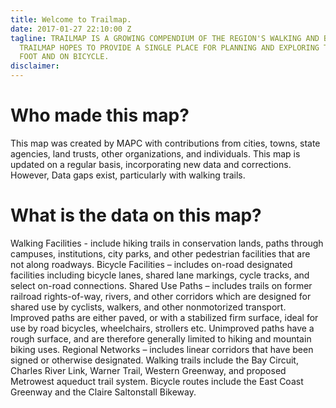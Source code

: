 ```yaml
---
title: Welcome to Trailmap.
date: 2017-01-27 22:10:00 Z
tagline: TRAILMAP IS A GROWING COMPENDIUM OF THE REGION'S WALKING AND BICYCLING FACILITIES.
  TRAILMAP HOPES TO PROVIDE A SINGLE PLACE FOR PLANNING AND EXPLORING THE REGION BY
  FOOT AND ON BICYCLE.
disclaimer: 
---
```


# Who made this map?
This map was created by MAPC with contributions from cities, towns, state agencies, land trusts, other organizations, and individuals. This map is updated on a regular basis, incorporating new data and corrections. However, Data gaps exist, particularly with walking trails.

# What is the data on this map?
Walking Facilities - include hiking trails in conservation lands, paths through campuses, institutions, city parks, and other pedestrian facilities that are not along roadways. Bicycle Facilities – includes on-road designated facilities including bicycle lanes, shared lane markings, cycle tracks, and select on-road connections. Shared Use Paths – includes trails on former railroad rights-of-way, rivers, and other corridors which are designed for shared use by cyclists, walkers, and other nonmotorized transport. Improved paths are either paved, or with a stabilized firm surface, ideal for use by road bicycles, wheelchairs, strollers etc. Unimproved paths have a rough surface, and are therefore generally limited to hiking and mountain biking uses. Regional Networks – includes linear corridors that have been signed or otherwise designated. Walking trails include the Bay Circuit, Charles River Link, Warner Trail, Western Greenway, and proposed Metrowest aqueduct trail system. Bicycle routes include the East Coast Greenway and the Claire Saltonstall Bikeway.